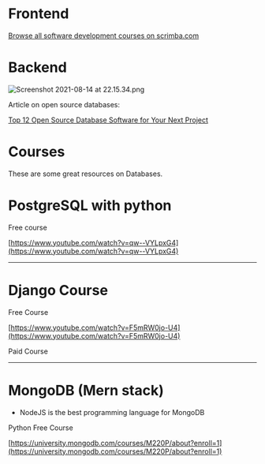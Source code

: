 # **Frontend**

[Browse all software development courses on scrimba.com](https://scrimba.com/allcourses?price=free)

# **Backend**

![Screenshot 2021-08-14 at 22.15.34.png](https://cloud-lxw6ba16i-hack-club-bot.vercel.app/0screenshot_2021-08-14_at_22.15.34.png)

Article on open source databases: 

[Top 12 Open Source Database Software for Your Next Project](https://geekflare.com/open-source-database/#anchor-postgresql)

# Courses

These are some great resources on Databases.

# PostgreSQL with python

Free course

[https://www.youtube.com/watch?v=qw--VYLpxG4](https://www.youtube.com/watch?v=qw--VYLpxG4)

---

# Django Course

Free Course

[https://www.youtube.com/watch?v=F5mRW0jo-U4](https://www.youtube.com/watch?v=F5mRW0jo-U4)

Paid Course

---

# MongoDB (Mern stack)

- NodeJS is the best programming language for MongoDB

Python Free Course

[https://university.mongodb.com/courses/M220P/about?enroll=1](https://university.mongodb.com/courses/M220P/about?enroll=1)
